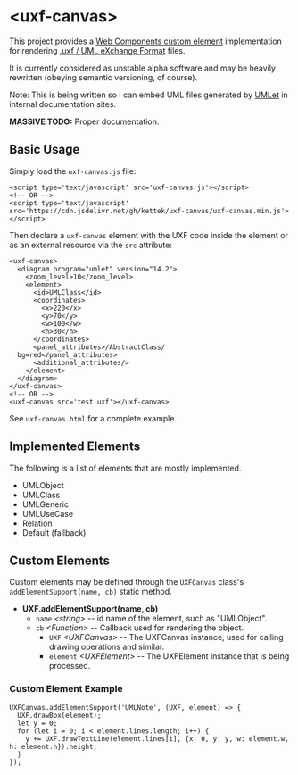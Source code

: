 # &lt;uxf-canvas&gt;
This project provides a [Web Components custom element](https://developer.mozilla.org/en-US/docs/Web/Web_Components/Using_custom_elements) implementation for rendering [.uxf / UML eXchange Format](https://en.wikipedia.org/wiki/UXF) files.

It is currently considered as unstable alpha software and may be heavily rewritten (obeying semantic versioning, of course).

Note: This is being written so I can embed UML files generated by [UMLet](http://www.umlet.com/) in internal documentation sites.

**MASSIVE TODO:** Proper documentation.

## Basic Usage
Simply load the `uxf-canvas.js` file:

    <script type='text/javascript' src='uxf-canvas.js'></script>
    <!-- OR -->
    <script type='text/javascript' src='https://cdn.jsdelivr.net/gh/kettek/uxf-canvas/uxf-canvas.min.js'></script>

Then declare a `uxf-canvas` element with the UXF code inside the element or as
an external resource via the `src` attribute:

    <uxf-canvas>
      <diagram program="umlet" version="14.2">
        <zoom_level>10</zoom_level>
        <element>
          <id>UMLClass</id>
          <coordinates>
            <x>220</x>
            <y>70</y>
            <w>100</w>
            <h>30</h>
          </coordinates>
          <panel_attributes>/AbstractClass/
      bg=red</panel_attributes>
          <additional_attributes/>
        </element>
      </diagram>
    </uxf-canvas>
    <!-- OR -->
    <uxf-canvas src='test.uxf'></uxf-canvas>

See `uxf-canvas.html` for a complete example.

## Implemented Elements
The following is a list of elements that are mostly implemented.

  * UMLObject
  * UMLClass
  * UMLGeneric
  * UMLUseCase
  * Relation
  * Default (fallback)

## Custom Elements
Custom elements may be defined through the `UXFCanvas` class's `addElementSupport(name, cb)` static method.

  * **UXF.addElementSupport(name, cb)**
    * `name` *&lt;string>* -- id name of the element, such as "UMLObject".
    * `cb` *&lt;Function>* -- Callback used for rendering the object.
      * `UXF` *&lt;UXFCanvas>* -- The UXFCanvas instance, used for calling drawing operations and similar.
      * `element` *&lt;UXFElement>* -- The UXFElement instance that is being processed.

### Custom Element Example
    UXFCanvas.addElementSupport('UMLNote', (UXF, element) => {
      UXF.drawBox(element);
      let y = 0;
      for (let i = 0; i < element.lines.length; i++) {
        y += UXF.drawTextLine(element.lines[i], {x: 0, y: y, w: element.w, h: element.h}).height;
      }
    });
